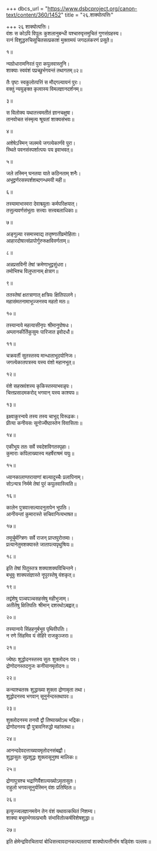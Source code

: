 +++
dbcs_url = "https://www.dsbcproject.org/canon-text/content/360/1452"
title = "२६.शाक्योत्पत्तिः"

+++
२६ शाक्योत्पत्तिः।  
वंशः स कोऽपि विपुलः कुशलानुबन्धी 
यश्चारुवृत्तमुचितं गुणसंग्रहस्य।  
रत्नं विशुद्धरुचिसूचितसत्प्रकाशं 
मुक्तामयं जगदलंकरणं प्रसूते॥

१॥

न्यग्रोधारामनिरतं पुरा कपुलवास्तुनि।  
शाक्याः स्ववंशं पप्रच्छुर्भगवन्तं तथागतम्॥२॥

तैः पृष्टः स्वकुलोत्पत्तिं स मौद्गल्यायनं पुरः।  
वक्तुं न्ययुङ्क्त कृत्वास्य विमलज्ञानदर्शनम्॥

३॥

स विलोक्य यथातत्त्वमतीतं ज्ञानचक्षुषा।  
तानवोचत संस्मृत्य श्रूयतां शाक्यसंभवः॥

४॥

अशेषेऽस्मिन् जलमये जगत्येकार्णवे पुरा।  
स्थिते पवनसंस्पर्शात्पयः पय इवाभवत्॥

५॥

जले तस्मिन् घनतया याते कठिनताम् शनैः।  
अभूद्वर्णरसस्पर्शशब्दगन्धमयी मही॥

६॥

तस्यामाभास्वरा देवाश्च्युताः कर्मपरिक्षयात्।  
तत्तुल्यवर्णसंभूताः सत्त्वाः सत्त्वबलाधिकाः॥

७॥

अङ्गुल्या रसमास्वाद्य तत्तृष्णातीव्रमोहिताः।  
आहारदोषात्संप्रापोर्गुरुरूक्षविवर्णताम्॥

८॥

अन्नप्रसविनी तेषां क्रमेणाभूद्वसुंधरा।  
तमोभिश्च विलुप्तानाम् क्षेत्राग॥

९॥

ततस्तेषां क्षतत्राणात् क्षत्रियः क्षितिपालने।  
महासंमतनामाभूज्जनस्य महतो मतः॥

१०॥

तस्यान्वये महत्यासीनृपः श्रीमानुपोषधः।  
अम्लानकीर्तिकुसुमः पारिजात इवोदधौ॥

११॥

चक्रवर्ती सुतस्तस्य मान्धाताभूदयोनिजः।  
जगत्येकातपत्रस्य यस्य वंशो महानभूत्॥

१२॥

वंशे सहस्रवंशस्य कृकिस्तस्याभवन्नृपः।  
चित्तप्रसादमकरोद् भगवान् यस्य काश्यपः॥

१३॥

इक्ष्वाकुरन्वये तस्य तस्य चाभूद् विरूढकः।  
प्रीत्या कनीयसः सूनोर्ज्येष्ठास्तेन विवासिताः॥

१४॥

एकीभूय ततः सर्वे स्वदेशविगतस्पृहाः।  
कुमाराः कपिलाख्यास्य महर्षेराश्रमं ययुः॥

१५॥

ध्यानकालाण्तरायाणां बाल्यादुच्चैः प्रलापिनाम्।  
सोऽन्यत्र निर्ममे तेषां पुरं कपुलवास्त्विति॥

१६॥

कालेन पुत्रवात्सल्यादनुतापेन भूपतिः।  
आनीयन्तां कुमारास्ते सचिवानित्यभाषत॥

१७॥

तमूर्चुर्मन्त्रिणः सर्वे राजन् प्राप्तपुरोत्तमाः।  
प्रत्यानेतुमशक्यास्ते जातापत्यपृथुश्रियः॥

१८॥

इति तेषां पितुस्तत्र शक्याशक्यविचिन्तने।  
बभूवुः शाक्यसंज्ञास्ते नॄपुरस्तेषु वंशकृत्॥

१९॥

तद्वंशेषु पञ्चपञ्चसहस्रेषु महीभुजाम्।  
अतीतेषु क्षितिपतिः श्रीमान् दशरथोऽबह्वत्॥

२०॥

तस्यान्वये सिंहहनुर्बभूव पृथिवीपतिः।  
न रणे सिंहमिव यं सेहिरे राजकुञ्जराः॥

२१॥

ज्येष्ठः शुद्धोदनस्तस्य सुतः शुक्लोदनः परः।  
द्रोणोदनस्तदनुजः कनीयानमृतोदनः॥

२२॥

कन्याश्चतस्रः शुद्धाख्या शुक्ला द्रोणामृता तथा।  
शुद्धोदनस्य भगवान् सूनुर्नन्दस्तथापरः॥

२३॥

शुक्लोदनस्य तनयौ द्वौ तिष्याख्योऽथ भद्रिकः।  
द्रोणोदनस्य द्वौ पुत्रावनिरुद्धो महांस्तथा॥

२४॥

आनन्ददेवदत्ताख्यावमृतोदनसंबह्वौ।  
शुद्धासुतः सुप्रशुद्धः शुक्लासूनुश्व मालिकः॥

२५॥

द्रोणापुत्रश्च भद्राणिर्वैशाल्यख्योऽमृतासुतः।  
राहुलो भगवत्सूनुर्यस्मिन् वंशः प्रतिष्ठितः॥

२६॥

इत्युज्ज्वलज्ञानमयेन तेन 
वंशं यथावत्कथितं निशम्य।  
शाक्या बभूवर्भगवत्प्रभावैः 
संभावितोत्कर्षविशेषशुद्धाः॥

२७॥

इति क्षेमेन्द्रविरचितायां बोधिसत्त्वावदानकल्पलतायां 
शाक्योत्पत्तीर्नाम षड्विंशः पल्लवः॥

